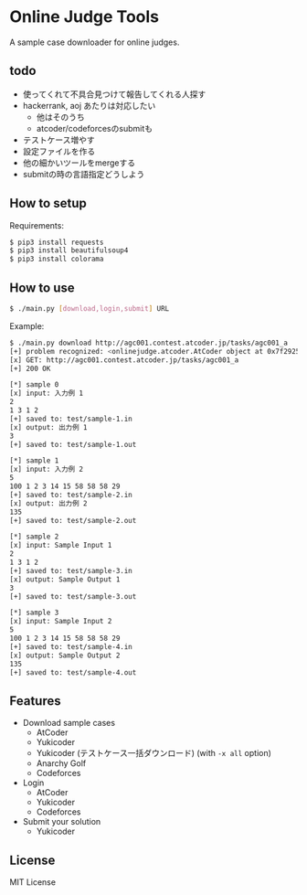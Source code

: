 # Online Judge Tools

A sample case downloader for online judges.

## todo

-   使ってくれて不具合見つけて報告してくれる人探す
-   hackerrank, aoj あたりは対応したい
    -   他はそのうち
    -   atcoder/codeforcesのsubmitも
-   テストケース増やす
-   設定ファイルを作る
-   他の細かいツールをmergeする
-   submitの時の言語指定どうしよう

## How to setup

Requirements:

``` sh
$ pip3 install requests
$ pip3 install beautifulsoup4
$ pip3 install colorama
```

## How to use

``` sh
$ ./main.py [download,login,submit] URL
```

Example:

``` sh
$ ./main.py download http://agc001.contest.atcoder.jp/tasks/agc001_a
[+] problem recognized: <onlinejudge.atcoder.AtCoder object at 0x7f2925a5df60>
[x] GET: http://agc001.contest.atcoder.jp/tasks/agc001_a
[+] 200 OK

[*] sample 0
[x] input: 入力例 1
2
1 3 1 2
[+] saved to: test/sample-1.in
[x] output: 出力例 1
3
[+] saved to: test/sample-1.out

[*] sample 1
[x] input: 入力例 2
5
100 1 2 3 14 15 58 58 58 29
[+] saved to: test/sample-2.in
[x] output: 出力例 2
135
[+] saved to: test/sample-2.out

[*] sample 2
[x] input: Sample Input 1
2
1 3 1 2
[+] saved to: test/sample-3.in
[x] output: Sample Output 1
3
[+] saved to: test/sample-3.out

[*] sample 3
[x] input: Sample Input 2
5
100 1 2 3 14 15 58 58 58 29
[+] saved to: test/sample-4.in
[x] output: Sample Output 2
135
[+] saved to: test/sample-4.out
```

## Features

-   Download sample cases
    -   AtCoder
    -   Yukicoder
    -   Yukicoder (テストケース一括ダウンロード) (with `-x all` option)
    -   Anarchy Golf
    -   Codeforces
-   Login
    -   AtCoder
    -   Yukicoder
    -   Codeforces
-   Submit your solution
    -   Yukicoder

## License

MIT License
